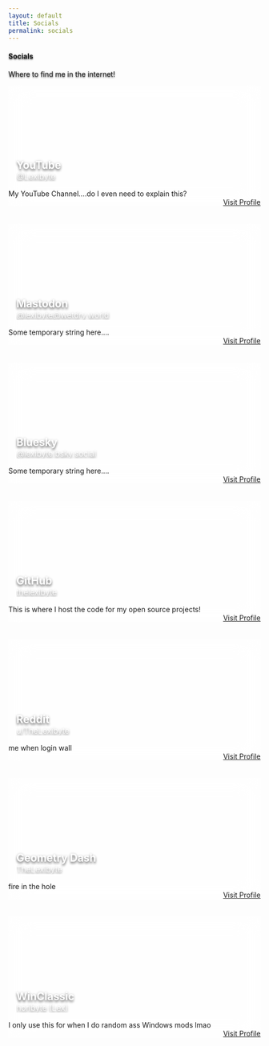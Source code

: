 ```yaml
---
layout: default
title: Socials
permalink: socials
---
```


<style>
/* Overall Blog Grid Layout */
.row {
  display: flex;
  flex-direction: row;
  flex-wrap: wrap;
  justify-content: center;
  gap: 15px;
}

/* Base Card Styles */
.mdl-card {
  background-color: rgba(255,255,255,0.62) !important;
  backdrop-filter: blur(23px);
  margin-bottom: 20px;
}

/* Individual Card Sizing within Grid */
.demo-card-wide {
  width: auto; /* Resets fixed width, managed by flex-basis below */
  flex: 0 0 calc(50% - 10px);
  max-width: 612px; /* From your provided code */
}

/* Card Header/Title Area */
.mdl-card__title {
  height: 176px;
  color: #fff;
  background-size: cover;
  background-position: center;
  display: flex;
  flex-direction: column;
  justify-content: flex-end;
  align-items: flex-start;
  padding: 16px;
  position: relative;
  overflow: hidden;
}

/* Image Darkening Overlay */
#thing::before {
  content: '';
  position: absolute;
  top: 0;
  left: 0;
  width: 100%;
  background-position-y:50px !important;
  height: 100%;
  z-index: 1;
  backdrop-filter: blur(3px);
}

/* Inner Text Container Positioning within Title Area */
.mdl-card__title > div {
    width: 100%;
    position: relative;
    z-index: 2;
}

/* Card Text Elements (Shared Styles for Title and Subtitle) */
.mdl-card__title-text,
.mdl-card__subtitle-text {
  text-shadow:
    0 4px 4px rgba(0,0,0,0.4),
    0 1px 5px rgba(0,0,0,0.3);
  position: relative;
  z-index: 2;
}

/* Subtitle (Date) Specific Text Styling */
.mdl-card__subtitle-text {
  -webkit-align-self:flex-end;
  -ms-flex-item-align:end;
  align-self:flex-end;
  word-break: break-all;
  overflow-wrap: break-word;
  color:inherit;
  display:block;
  display:-webkit-flex;
  display:-ms-flexbox;
  display:flex;
  font-size:16px;
  font-weight:300;
  line-height:normal;
  overflow:hidden;
  -webkit-transform-origin:149px 48px;
  transform-origin:149px 48px;
  margin:0;
}

/* Main Title Text (H2) Specific Styling */
.demo-card-wide .mdl-card__title-text {
  margin-bottom: 0px;
}

/* Card Menu Styling */
.demo-card-wide > .mdl-card__menu {
  color: #fff;
}

/* Responsive Adjustments */
@media (max-width: 1100px) {
  .demo-card-wide {
    flex: 0 0 100%;
    max-width: 512px; /* Keeping this at 512px for mobile consistency */
  }
}
#a {
text-shadow:
    0 2px 2px rgba(0,0,0,0.4),
    0 1px 4px rgba(0,0,0,0.3);
}
</style>
<div id="a">
<h4>Socials</h4>
<p>Where to find me in the internet!</p>
</div>

<div class="box row" id="socials-grid"> <div class="demo-card-wide mdl-card mdl-shadow--2dp">
    <div class="mdl-card__title" style="background-image:url('/img/cards/youtube.png');">
      <div>
      <h2 class="mdl-card__title-text" style="text-align:left!important;">YouTube</h2>
      <p class="mdl-card__subtitle-text">@Lexibyte</p>
      </div>
    </div>
    <div class="mdl-card__supporting-text" style="text-align: left !important;">
      My YouTube Channel....do I even need to explain this?
    </div>
    <div class="mdl-card__actions mdl-card--border" style="float: right !important; position:relative !important;">
      <a class="mdl-button mdl-button--accent mdl-js-button mdl-js-ripple-effect" style="float: right !important; position:relative !important;" href="https://youtube.com/@Lexibyte">
        Visit Profile
      </a>
    </div>
  </div>

  <div class="demo-card-wide mdl-card mdl-shadow--2dp">
    <div class="mdl-card__title" style="background-image:url('/img/cards/mastodon.png');">
      <div>
      <h2 class="mdl-card__title-text" style="text-align:left!important;">Mastodon</h2>
      <p class="mdl-card__subtitle-text">@lexibyte@wetdry.world</p>
      </div>
    </div>
    <div class="mdl-card__supporting-text" style="text-align: left !important;">
      Some temporary string here....
    </div>
    <div class="mdl-card__actions mdl-card--border" style="float: right !important; position:relative !important;">
      <a class="mdl-button mdl-button--accent mdl-js-button mdl-js-ripple-effect" style="float: right !important; position:relative !important;" href="https://lexibyte.wetdry.world">
        Visit Profile
      </a>
    </div>
  </div>

  <div class="demo-card-wide mdl-card mdl-shadow--2dp">
    <div class="mdl-card__title" style="background-image:url('/img/cards/bluesky.png');">
      <div>
      <h2 class="mdl-card__title-text" style="text-align:left!important;">Bluesky</h2>
      <p class="mdl-card__subtitle-text">@lexibyte.bsky.social</p>
      </div>
    </div>
    <div class="mdl-card__supporting-text" style="text-align: left !important;">
      Some temporary string here....
    </div>
    <div class="mdl-card__actions mdl-card--border" style="float: right !important; position:relative !important;">
      <a class="mdl-button mdl-button--accent mdl-js-button mdl-js-ripple-effect" style="float: right !important; position:relative !important;" href="https://bsky.app/profile/lexibyte.bsky.social">
        Visit Profile
      </a>
    </div>
  </div>
  <div class="demo-card-wide mdl-card mdl-shadow--2dp">
    <div class="mdl-card__title" style="background-image:url('/img/cards/github.png');">
      <div>
      <h2 class="mdl-card__title-text" style="text-align:left!important;">GitHub</h2>
      <p class="mdl-card__subtitle-text">thelexibyte</p>
      </div>
    </div>
    <div class="mdl-card__supporting-text" style="text-align: left !important;">
      This is where I host the code for my open source projects!
    </div>
    <div class="mdl-card__actions mdl-card--border" style="float: right !important; position:relative !important;">
      <a class="mdl-button mdl-button--accent mdl-js-button mdl-js-ripple-effect" style="float: right !important; position:relative !important;" href="https://github.com/thelexibyte">
        Visit Profile
      </a>
    </div>
  </div>

<div class="demo-card-wide mdl-card mdl-shadow--2dp">
    <div class="mdl-card__title" style="background-image:url('/img/cards/reddit.png');">
      <div>
      <h2 class="mdl-card__title-text" style="text-align:left!important;">Reddit</h2>
      <p class="mdl-card__subtitle-text">u/TheLexibyte</p>
      </div>
    </div>
    <div class="mdl-card__supporting-text" style="text-align: left !important;">
      me when login wall
    </div>
    <div class="mdl-card__actions mdl-card--border" style="float: right !important; position:relative !important;">
      <a class="mdl-button mdl-button--accent mdl-js-button mdl-js-ripple-effect" style="float: right !important; position:relative !important;" href="https://reddit.com/user/TheLexibyte">
        Visit Profile
      </a>
    </div>
  </div>

  <div class="demo-card-wide mdl-card mdl-shadow--2dp">
    <div class="mdl-card__title" style="background-image:url('/img/cards/gd.png');">
      <div>
      <h2 class="mdl-card__title-text" style="text-align:left!important;">Geometry Dash</h2>
      <p class="mdl-card__subtitle-text">TheLexibyte</p>
      </div>
    </div>
    <div class="mdl-card__supporting-text" style="text-align: left !important;">
      fire in the hole
    </div>
    <div class="mdl-card__actions mdl-card--border" style="float: right !important; position:relative !important;">
      <a class="mdl-button mdl-button--accent mdl-js-button mdl-js-ripple-effect" style="float: right !important; position:relative !important;" href="https://gdbrowser.com/u/TheLexibyte">
        Visit Profile
      </a>
    </div>
  </div>

  <div class="demo-card-wide mdl-card mdl-shadow--2dp">
    <div class="mdl-card__title" style="background-image:url('/img/cards/winclassic.png');">
      <div>
      <h2 class="mdl-card__title-text" style="text-align:left!important;">WinClassic</h2>
      <p class="mdl-card__subtitle-text">horibyte (Lex)</p>
      </div>
    </div>
    <div class="mdl-card__supporting-text" style="text-align: left !important;">
      I only use this for when I do random ass Windows mods lmao
    </div>
    <div class="mdl-card__actions mdl-card--border" style="float: right !important; position:relative !important;">
      <a class="mdl-button mdl-button--accent mdl-js-button mdl-js-ripple-effect" style="float: right !important; position:relative !important;" href="https://winclassic.net/user/12724">
        Visit Profile
      </a>
    </div>
  </div>




</div> 